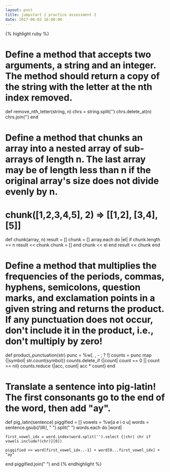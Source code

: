 ```yaml
---
layout: post
title: jumpstart 2 practice assessment 3
date: 2017-06-03 16:00:00
---
```


{% highlight ruby %}
# Define a method that accepts two arguments, a string and an integer. The method should return a copy of the string with the letter at the nth index removed.

def remove_nth_letter(string, n)
  chrs = string.split('')
  chrs.delete_at(n)
  chrs.join('')
end

# Define a method that chunks an array into a nested array of sub-arrays of length n. The last array may be of length less than n if the original array's size does not divide evenly by n.
# chunk([1,2,3,4,5], 2) => [[1,2], [3,4], [5]]

def chunk(array, n)
  result = []
  chunk = []
  array.each do |el|
    if chunk.length == n
      result << chunk
      chunk = []
    end
    chunk << el
  end
  result << chunk
end

# Define a method that multiplies the frequencies of the periods, commas, hyphens, semicolons, question marks, and exclamation points in a given string and returns the product. If any punctuation does not occur, don't include it in the product, i.e., don't multiply by zero!

def product_punctuation(str)
  punc = %w[. , - ; ? !]
  counts = punc.map {|symbol| str.count(symbol)}
  counts.delete_if {|count| count == 0 || count == nil}
  counts.reduce {|acc, count| acc * count}
end

# Translate a sentence into pig-latin! The first consonants go to the end of the word, then add "ay".

def pig_latin(sentence)
  piggified = []
  vowels = %w[a e i o u]
  words = sentence.gsub(/\W/, " ").split(" ")
  words.each do |word|

    first_vowel_idx = word.index(word.split('').select {|chr| chr if vowels.include?(chr)}[0])

    piggified << word[first_vowel_idx..-1] + word[0...first_vowel_idx] + "ay"

  end
  piggified.join(" ")
end
{% endhighlight %}
